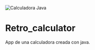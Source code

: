 ![Calculadora Java](docs/calculadora.png)

# Retro_calculator
App de una calculadora creada con java.
